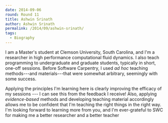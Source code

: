 ```yaml
---
date: 2014-09-06
round: Round 11
title: Ashwin Srinath
author: Ashwin Srinath
permalink: /2014/09/ashwin-srinath/
tags:
  - Biography
---
```

I am a Master's student at Clemson University, South Carolina, and I'm a researcher in high performance computational fluid dynamics. I also teach programming to undergraduate and graduate students, typically in short, one-off sessions. Before Software Carpentry, I used *ad hoc* teaching methods---and materials---that were somewhat arbitrary, seemingly with some success.

Applying the principles I'm learning here is clearly improving the efficacy of my sessions --- I can see this from the feedback I receive! Also, applying *evidence-based* methods and developing teaching material accordingly allows me to be confident that I'm teaching the right things in the right way. I'm looking forward to learning more from you, and I'm ever-grateful to SWC for making me a better researcher and a better teacher

&nbsp;
